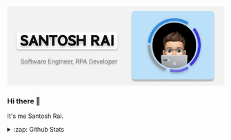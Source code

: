 ![alt text](https://github.com/Gitsanto/Gitsanto/blob/master/GithubProfile_v2.png)
### Hi there 👋
It's me Santosh Rai.

<details>
  <summary>:zap: Github Stats</summary>

  <img align="left" alt="santosrai's Github Stats" src="https://github-readme-stats-git-master.santosrai.vercel.app/api?username=santosrai&show_icons=true&hide_border=true" />

</details>

<!--
**Gitsanto/Gitsanto** is a ✨ _special_ ✨ repository because its `README.md` (this file) appears on your GitHub profile.

Here are some ideas to get you started:

- 🔭 I’m currently working on ...
- 🌱 I’m currently learning ...
- 👯 I’m looking to collaborate on ...
- 🤔 I’m looking for help with ...
- 💬 Ask me about ...
- 📫 How to reach me: ...
- 😄 Pronouns: ...
- ⚡ Fun fact: ...
-->
